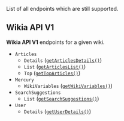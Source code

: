 List of all endpoints which are still supported.

## Wikia API V1
**Wikia API V1** endpoints for a given wiki.
* `Articles`
  * `Details` ([`getArticlesDetails()`](WikiaAPI.html#getArticlesDetails))
  * `List` ([`getArticlesList()`](WikiaAPI.html#getArticlesList))
  * `Top` ([`getTopArticles()`](WikiaAPI.html#getTopArticles))
* `Mercury`
  * `WikiVariables` ([`getWikiVariables()`](WikiaAPI.html#getWikiVariables))
* `SearchSuggestions`
  * `List` ([`getSearchSuggestions()`](WikiaAPI.html#getSearchSuggestions))
* `User`
  * `Details` ([`getUserDetails()`](WikiaAPI.html#getUserDetails))
